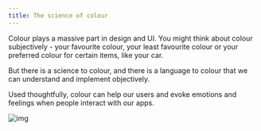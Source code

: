 ```yaml
---
title: The science of colour
---
```


<div class="panels">
<div>

Colour plays a massive part in design and UI. You might think about colour subjectively - your favourite colour, your least favourite colour or your preferred colour for certain items, like your car.

But there is a science to colour, and there is a language to colour that we can understand and implement objectively.

Used thoughtfully, colour can help our users and evoke emotions and feelings when people interact with our apps.

</div>
<div>

![img](../mono-buttons.png)

</div>
</div>
